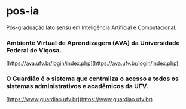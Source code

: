 # pos-ia
Pós-graduação lato sensu em Inteligência Artificial e Computacional.

### Ambiente Virtual de Aprendizagem (AVA) da Universidade Federal de Viçosa.

[https://ava.ufv.br/login/index.php](https://ava.ufv.br/login/index.php)

### O Guardião é o sistema que centraliza o acesso a todos os sistemas administrativos e acadêmicos da UFV.

[https://www.guardiao.ufv.br](https://www.guardiao.ufv.br)
